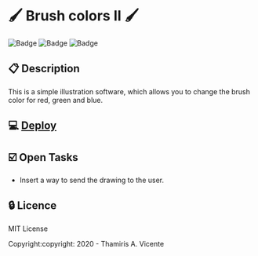 #  :paintbrush: Brush colors II :paintbrush:

![Badge](https://img.shields.io/static/v1?label=Status&message=Conclued&color=brigthgreen&style=flat&logo=STATUS)
![Badge](https://img.shields.io/static/v1?label=Licence&message=MIT&color=blueviolet&style=flat&logo=MIT)
![Badge](https://img.shields.io/static/v1?label=Language&message=JavaScript&color=yellow&style=flat&logo=Javascript)

## :clipboard: Description

<p> This is a simple illustration software, which allows you to change the brush color for red, green and blue. </p>

## :computer: [Deploy](https://thamiavicente.github.io/logic_programming/brush_colors2/brush_colors2.html)

## :ballot_box_with_check: Open Tasks
- Insert a way to send the drawing to the user.

## :lock: Licence

<p>MIT License</p>
<p>Copyright:copyright: 2020 - Thamiris A. Vicente</p>
